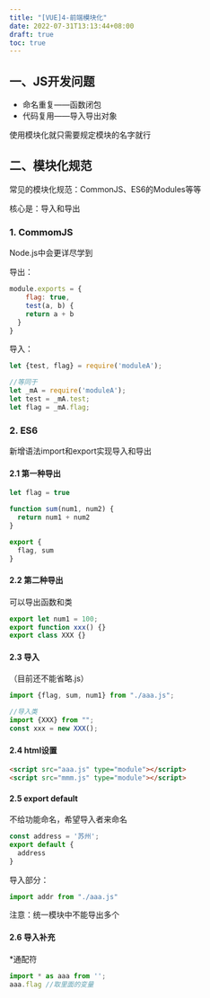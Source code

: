 ```yaml
---
title: "[VUE]4-前端模块化"
date: 2022-07-31T13:13:44+08:00
draft: true
toc: true
---
```


## 一、JS开发问题

- 命名重复——函数闭包
- 代码复用——导入导出对象

使用模块化就只需要规定模块的名字就行

## 二、模块化规范

常见的模块化规范：CommonJS、ES6的Modules等等

核心是：导入和导出

### 1. CommomJS

Node.js中会更详尽学到

导出：

```js
module.exports = {
	flag: true,
	test(a, b) {
    return a + b
  }
}
```

导入：

```js
let {test, flag} = require('moduleA');

//等同于
let _mA = require('moduleA');
let test = _mA.test;
let flag = _mA.flag;
```

### 2. ES6

新增语法import和export实现导入和导出

#### 2.1 第一种导出

```js
let flag = true

function sum(num1, num2) {
  return num1 + num2
}

export {
  flag, sum
}
```

#### 2.2 第二种导出

可以导出函数和类

```js
export let num1 = 100;
export function xxx() {}
export class XXX {}
```

#### 2.3 导入

（目前还不能省略.js）

```js
import {flag, sum, num1} from "./aaa.js";

//导入类
import {XXX} from "";
const xxx = new XXX();
```

#### 2.4 html设置

```html
<script src="aaa.js" type="module"></script>
<script src="mmm.js" type="module"></script>
```

#### 2.5 export default

不给功能命名，希望导入者来命名

```js
const address = '苏州';
export default {
  address
}
```

导入部分：

```js
import addr from "./aaa.js"
```

注意：统一模块中不能导出多个

#### 2.6 导入补充

*通配符

```js
import * as aaa from '';
aaa.flag //取里面的变量
```

